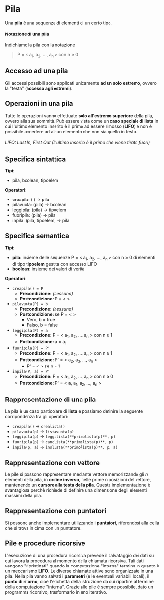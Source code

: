 # Pila
Una **pila** è una sequenza di elementi di un certo tipo.

#### Notazione di una pila

Indichiamo la pila con la notazione

> P = < a<sub>1</sub>, a<sub>2</sub>, ..., a<sub>n</sub> > con n &ge; 0

## Accesso ad una pila
Gli accessi possibili sono applicati unicamente **ad un solo estremo**, ovvero la "testa" (**accesso agli estremi**).

## Operazioni in una pila
Tutte le operazioni vanno effettuate **solo all'estremo superiore** della pila, ovvero alla sua sommità. Può essere vista come un **caso speciale di lista** in cui l'ultimo elemento inserito è il primo ad essere rimosso (**LIFO**) e non è possibile accedere ad alcun elemento che non sia quello in testa.

###### LIFO: Last In, First Out (L'ultimo inserito è il primo che viene tirato fuori)

## Specifica sintattica
**Tipi**: 
* pila, boolean, tipoelem

**Operatori**:
* creapila: ( ) &rightarrow; pila
* pilavuota: (pila) &rightarrow; boolean
* leggipila: (pila) &rightarrow; tipoelem
* fuoripila: (pila) &rightarrow; pila
* inpila: (pila, tipoelem) &rightarrow; pila

## Specifica semantica
**Tipi**:
* **pila**: insieme delle sequenze P = < a<sub>1</sub>, a<sub>2</sub>, ..., a<sub>n</sub> > con n &ge; 0 di elementi di tipo **tipoelem** gestita con accesso LIFO
* **boolean**: insieme dei valori di verità

**Operatori**:
* `creapila() = P`
  * **Precondizione:** *(nessuna)*
  * **Postcondizione:** P = < >
* `pilavuota(P) = b`
  * **Precondizione:** *(nessuna)*
  * **Postcondizione:** se P = < >
    * Vero, b = true
    * Falso, b = false
* `leggipila(P) = a`
  * **Precondizione:** P = < a<sub>1</sub>, a<sub>2</sub>, ..., a<sub>n</sub> > con n &ge; 1
  * **Postcondizione:** a = a<sub>1</sub>
* `fuoripila(P) = P'`
  * **Precondizione:** P = < a<sub>1</sub>, a<sub>2</sub>, ..., a<sub>n</sub> > con n &ge; 1
  * **Postcondizione:** P' = < a<sub>2</sub>, a<sub>3</sub>, ..., a<sub>n</sub> >
    * P' = < > se n = 1
* `inpila(P, a) = P'`
  * **Precondizione:** P = < a<sub>1</sub>, a<sub>2</sub>, ..., a<sub>n</sub> > con n &ge; 0
  * **Postcondizione:** P' = < **a**, a<sub>1</sub>, a<sub>2</sub>, ..., a<sub>n</sub> >
  
## Rappresentazione di una pila

La pila è un caso particolare di **lista** e possiamo definire la seguente corripondenza tra gli operatori:
* `creapila()` &rightarrow; `crealista()`
* `pilavuota(p)` &rightarrow; `listavuota(p)`
* `leggipila(p)` &rightarrow; `leggilista(**primolista(p)**, p)`
* `fuoripila(p)` &rightarrow; `canclista(**primolista(p)**, p)`
* `inpila(p, a)` &rightarrow; `inslista(**primolista(p)**, p, a)`

## Rappresentazione con vettore
Le pile si possono rappresentare mediante vettore memorizzando gli *n* elementi della pila, in **ordine inverso**, nelle prime n posizioni del vettore, mantenendo un **cursore alla testa della pila**. Questa implementazione è svantagiosa perchè richiede di definire una dimensione degli elementi massimi della pila.

## Rappresentazione con puntatori
Si possono anche implementare utilizzando i **puntatori**, riferendosi alla cella che si trova in cima con un puntatore.

## Pile e procedure ricorsive
L'esecuzione di una procedura ricorsiva prevede il salvataggio dei dati su cui lavora la procedura al momento della chiamata ricorsiva. Tali dati vengono "ripristinati" quando la computazione "interna" termina in quanto è un meccanismo **LIFO**. Le diverse chiamate attive sono organizzate in una pila. Nella pila vanno salvati i **parametri** (e le eventuali variabili locali), il **punto di ritorno**, cioè l'etichetta della istruzione da cui ripartire al termine della computazione "interna". Grazie alle pile è sempre possibile, dato un programma ricorsivo, trasformarlo in uno iterativo.
